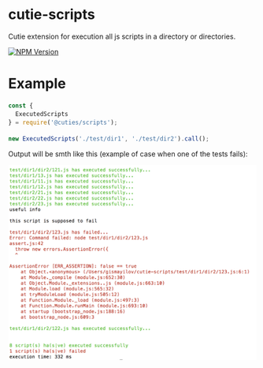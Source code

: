 # cutie-scripts
Cutie extension for execution all js scripts in a directory or directories.

[![NPM Version][npm-image]][npm-url]

# Example

```js
const {
  ExecutedScripts
} = require('@cuties/scripts');

new ExecutedScripts('./test/dir1', './test/dir2').call();

```

Output will be smth like this (example of case when one of the tests fails):

![gaa1](https://github.com/Guseyn/cutie-scripts/blob/master/log.png)

[npm-image]: https://img.shields.io/npm/v/@cuties/scripts.svg
[npm-url]: https://npmjs.org/package/@cuties/scripts
